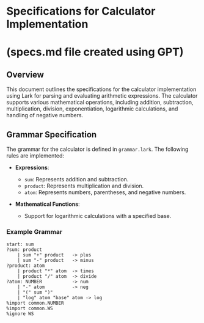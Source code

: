 # Specifications for Calculator Implementation
# (specs.md file created using GPT)

## Overview
This document outlines the specifications for the calculator implementation using Lark for parsing and evaluating arithmetic expressions. The calculator supports various mathematical operations, including addition, subtraction, multiplication, division, exponentiation, logarithmic calculations, and handling of negative numbers.

## Grammar Specification
The grammar for the calculator is defined in `grammar.lark`. The following rules are implemented:

- **Expressions**:
  - `sum`: Represents addition and subtraction.
  - `product`: Represents multiplication and division.
  - `atom`: Represents numbers, parentheses, and negative numbers.
  
- **Mathematical Functions**:
  - Support for logarithmic calculations with a specified base.

### Example Grammar
```lark
start: sum
?sum: product
    | sum "+" product   -> plus
    | sum "-" product   -> minus
?product: atom
    | product "*" atom  -> times
    | product "/" atom  -> divide
?atom: NUMBER           -> num
    | "-" atom          -> neg
    | "(" sum ")"
    | "log" atom "base" atom -> log
%import common.NUMBER
%import common.WS
%ignore WS
